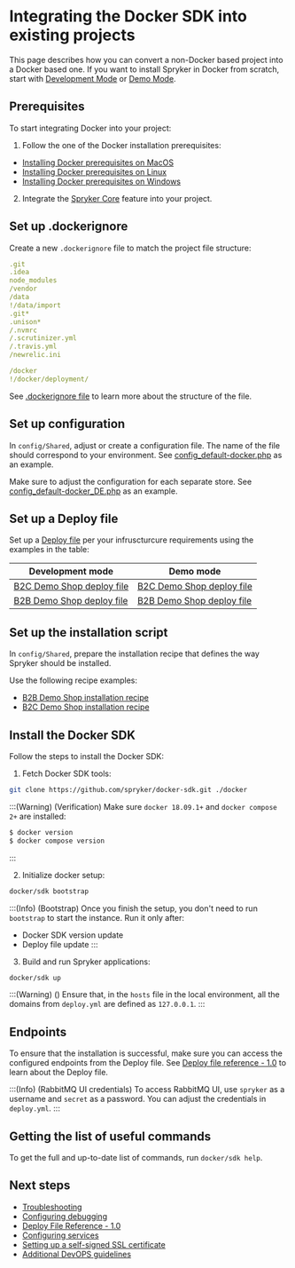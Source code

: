 # Integrating the Docker SDK into existing projects


This page describes how you can convert a non-Docker based project into a Docker based one. If you want to install Spryker in Docker from scratch, start with [Development Mode](01-choosing-an-installation-mode.md#development-mode) or [Demo Mode](01-choosing-an-installation-mode.md#demo-mode).

## Prerequisites

To start integrating Docker into your project:

1. Follow the one of the Docker installation prerequisites:

* [Installing Docker prerequisites on MacOS](../01-installation-prerequisites/01-installing-docker-prerequisites-on-macos.md)
* [Installing Docker prerequisites on Linux](../01-installation-prerequisites/02-installing-docker-prerequisites-on-linux.md)
* [Installing Docker prerequisites on Windows](../01-installation-prerequisites/03-installing-docker-prerequisites-on-windows.md)
2. Integrate the [Spryker Core](https://documentation.spryker.com/docs/spryker-core-feature-integration) feature into your project.

## Set up .dockerignore

Create a new `.dockerignore` file to match the project file structure:
```yaml
.git
.idea
node_modules
/vendor
/data
!/data/import
.git*
.unison*
/.nvmrc
/.scrutinizer.yml
/.travis.yml
/newrelic.ini

/docker
!/docker/deployment/
```
See [.dockerignore file](https://docs.docker.com/engine/reference/builder/#dockerignore-file) to learn more about the structure of the file.

## Set up configuration

In `config/Shared`, adjust or create a configuration file. The name of the file should correspond to your environment. See  [config_default-docker.php](https://github.com/spryker-shop/b2c-demo-shop/blob/master/config/Shared/config_default-docker.php) as an example.

Make sure to adjust the configuration for each separate store. See [config_default-docker_DE.php](https://github.com/spryker-shop/b2c-demo-shop/blob/master/config/Shared/config_default-docker_DE.php) as an example.

## Set up a Deploy file

Set up a [Deploy file](../../07-deploy-file/02-deploy.file.reference.v1.md) per your infruscturcure requirements using the examples in the table:

| Development mode | Demo mode |
| --- | --- |
| [B2C Demo Shop deploy file](https://github.com/spryker-shop/b2c-demo-shop/blob/master/deploy.dev.yml) | [B2C Demo Shop deploy file](https://github.com/spryker-shop/b2c-demo-shop/blob/master/deploy.yml) |
| [B2B Demo Shop deploy file](https://github.com/spryker-shop/b2b-demo-shop/blob/master/deploy.dev.yml) | [B2B Demo Shop deploy file](https://github.com/spryker-shop/b2b-demo-shop/blob/master/deploy.yml) |

## Set up the installation script

In `config/Shared`, prepare the installation recipe that defines the way Spryker should be installed.

Use the following recipe examples:
* [B2B Demo Shop installation recipe](https://github.com/spryker-shop/b2b-demo-shop/blob/master/deploy.yml)
* [B2C Demo Shop installation recipe](https://github.com/spryker-shop/b2c-demo-shop/blob/master/deploy.yml)

## Install the Docker SDK
Follow the steps to install the Docker SDK:
1. Fetch Docker SDK tools:
```bash
git clone https://github.com/spryker/docker-sdk.git ./docker
```
:::(Warning) (Verification)
Make sure `docker 18.09.1+` and `docker compose 2+` are installed:

```bash
$ docker version
$ docker compose version
```
:::

2. Initialize docker setup:
 ```bash
docker/sdk bootstrap
```
:::(Info) (Bootstrap)
Once you finish the setup, you don't need to run `bootstrap` to start the instance. Run it only after:
* Docker SDK version update
* Deploy file update
:::
3. Build and run Spryker applications:
```bash
docker/sdk up
```

:::(Warning) ()
Ensure that, in the `hosts` file in the local environment, all the domains from `deploy.yml` are defined as `127.0.0.1`.
:::


## Endpoints

To ensure that the installation is successful, make sure you can access the configured endpoints from the Deploy file. See [Deploy file reference - 1.0](../../07-deploy-file/02-deploy.file.reference.v1.md) to learn about the Deploy file.

:::(Info) (RabbitMQ UI credentials)
To access RabbitMQ UI, use `spryker` as a username and `secret` as a password. You can adjust the credentials in `deploy.yml`.
:::



## Getting the list of useful commands

To get the full and up-to-date list of commands, run `docker/sdk help`.

## Next steps

* [Troubleshooting](../../09-troubleshooting.md)
* [Configuring debugging](../../02-development/05-configuring-debugging.md)
* [Deploy File Reference - 1.0](../../07-deploy-file/02-deploy.file.reference.v1.md)
* [Configuring services](../../06-configuring-services.md)
* [Setting up a self-signed SSL certificate](https://docs.spryker.com/docs/dg/dev/set-up-spryker-locally/configure-after-installing/set-up-a-self-signed-ssl-certificate.html)
* [Additional DevOPS guidelines](https://documentation.spryker.com/docs/additional-devops-guidelines)
